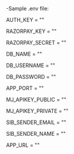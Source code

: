 -Sample .env file:

AUTH_KEY = ""

RAZORPAY_KEY = ""

RAZORPAY_SECRET = ""

DB_NAME = ""

DB_USERNAME = ""

DB_PASSWORD = ""

APP_PORT = ""

MJ_APIKEY_PUBLIC = ""

MJ_APIKEY_PRIVATE = ""

SIB_SENDER_EMAIL = ""

SIB_SENDER_NAME = ""

APP_URL = ""
